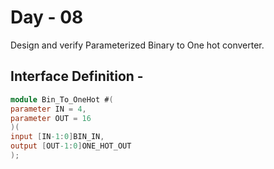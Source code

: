 # Day - 08
Design and verify Parameterized Binary to One hot converter.

## Interface Definition - 
```verilog
module Bin_To_OneHot #(
parameter IN = 4,
parameter OUT = 16
)(
input [IN-1:0]BIN_IN,
output [OUT-1:0]ONE_HOT_OUT
);
```
